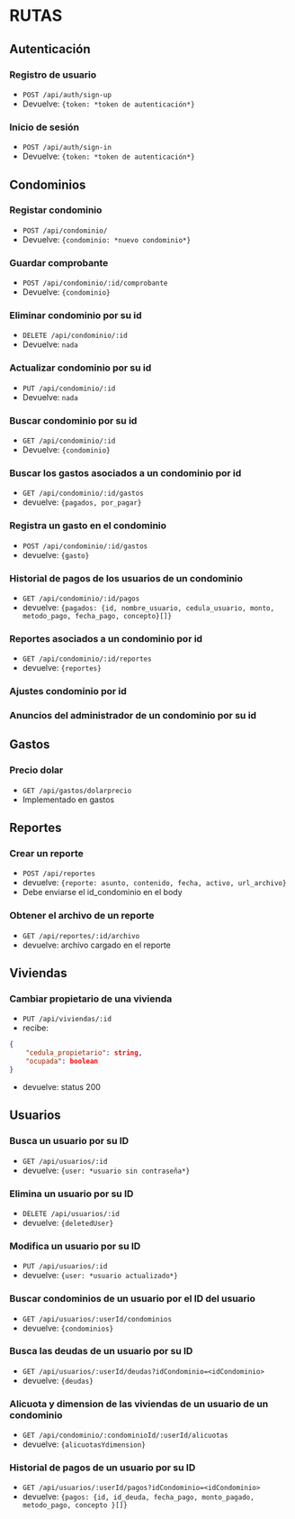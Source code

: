 # RUTAS

## Autenticación

### Registro de usuario

-   `POST /api/auth/sign-up`
-   Devuelve: `{token: *token de autenticación*}`

### Inicio de sesión

-   `POST /api/auth/sign-in`
-   Devuelve: `{token: *token de autenticación*}`

## Condominios

### Registar condominio

-   `POST /api/condominio/`
-   Devuelve: `{condominio: *nuevo condominio*}`

### Guardar comprobante

-   `POST /api/condominio/:id/comprobante`
-   Devuelve: `{condominio}`

### Eliminar condominio por su id

-   `DELETE /api/condominio/:id`
-   Devuelve: `nada`

### Actualizar condominio por su id

-   `PUT /api/condominio/:id`
-   Devuelve: `nada`

### Buscar condominio por su id

-   `GET /api/condominio/:id`
-   Devuelve: `{condominio}`

### Buscar los gastos asociados a un condominio por id

-   `GET /api/condominio/:id/gastos`
-   devuelve: `{pagados, por_pagar}`

### Registra un gasto en el condominio

-   `POST /api/condominio/:id/gastos`
-   devuelve: `{gasto}`

### Historial de pagos de los usuarios de un condominio

-   `GET /api/condominio/:id/pagos`
-   devuelve: `{pagados: {id, nombre_usuario, cedula_usuario, monto, metodo_pago, fecha_pago, concepto}[]}`

### Reportes asociados a un condominio por id

-   `GET /api/condominio/:id/reportes`
-   devuelve: `{reportes}`

### Ajustes condominio por id

### Anuncios del administrador de un condominio por su id

## Gastos

### Precio dolar

-   `GET /api/gastos/dolarprecio`
-   Implementado en gastos

## Reportes

### Crear un reporte

-   `POST /api/reportes`
-   devuelve: `{reporte: asunto, contenido, fecha, activo, url_archivo}`
-   Debe enviarse el id_condominio en el body

### Obtener el archivo de un reporte

-   `GET /api/reportes/:id/archivo`
-   devuelve: archivo cargado en el reporte

## Viviendas

### Cambiar propietario de una vivienda

- `PUT /api/viviendas/:id`
- recibe:
```json
{
    "cedula_propietario": string,
    "ocupada": boolean
}
```
- devuelve: status 200

## Usuarios

### Busca un usuario por su ID

-   `GET /api/usuarios/:id`
-   devuelve: `{user: *usuario sin contraseña*}`

### Elimina un usuario por su ID

-   `DELETE /api/usuarios/:id`
-   devuelve: `{deletedUser}`

### Modifica un usuario por su ID

-   `PUT /api/usuarios/:id`
-   devuelve: `{user: *usuario actualizado*}`

### Buscar condominios de un usuario por el ID del usuario

-   `GET /api/usuarios/:userId/condominios`
-   devuelve: `{condominios}`

### Busca las deudas de un usuario por su ID

-   `GET /api/usuarios/:userId/deudas?idCondominio=<idCondominio>`
-   devuelve: `{deudas}`

### Alicuota y dimension de las viviendas de un usuario de un condominio

-   `GET /api/condominio/:condominioId/:userId/alicuotas`
-   devuelve: `{alicuotasYdimension}`

### Historial de pagos de un usuario por su ID

-   `GET /api/usuarios/:userId/pagos?idCondominio=<idCondominio>`
-   devuelve: `{pagos: {id, id_deuda, fecha_pago, monto_pagado, metodo_pago, concepto }[]}`
